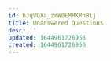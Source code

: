 ```yaml
---
id: hJqVQXa_zmW0EMMKRnBLj
title: Unanswered Questions
desc: ''
updated: 1644961726956
created: 1644961726956
---
```


